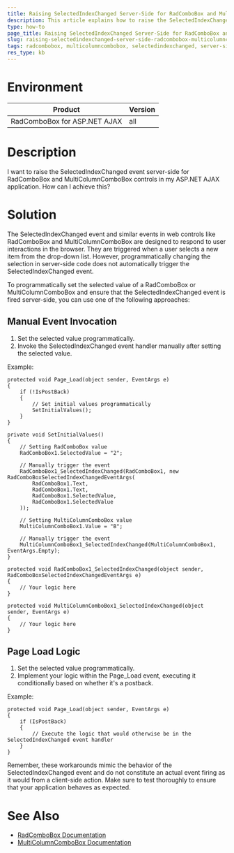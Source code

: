```yaml
---
title: Raising SelectedIndexChanged Server-Side for RadComboBox and MultiColumnComboBox
description: This article explains how to raise the SelectedIndexChanged event server-side for RadComboBox and MultiColumnComboBox controls in ASP.NET AJAX. 
type: how-to
page_title: Raising SelectedIndexChanged Server-Side for RadComboBox and MultiColumnComboBox | Telerik UI for ASP.NET AJAX
slug: raising-selectedindexchanged-server-side-radcombobox-multicolumncombobox
tags: radcombobox, multicolumncombobox, selectedindexchanged, server-side, how-to
res_type: kb
---
```

# Environment
| Product | Version |
| --- | --- |
| RadComboBox for ASP.NET AJAX | all |

# Description
I want to raise the SelectedIndexChanged event server-side for RadComboBox and MultiColumnComboBox controls in my ASP.NET AJAX application. How can I achieve this?

# Solution
The SelectedIndexChanged event and similar events in web controls like RadComboBox and MultiColumnComboBox are designed to respond to user interactions in the browser. They are triggered when a user selects a new item from the drop-down list. However, programmatically changing the selection in server-side code does not automatically trigger the SelectedIndexChanged event.

To programmatically set the selected value of a RadComboBox or MultiColumnComboBox and ensure that the SelectedIndexChanged event is fired server-side, you can use one of the following approaches:

## Manual Event Invocation
1. Set the selected value programmatically.
2. Invoke the SelectedIndexChanged event handler manually after setting the selected value.

Example:

```
protected void Page_Load(object sender, EventArgs e)
{
    if (!IsPostBack)
    {
        // Set initial values programmatically
        SetInitialValues();
    }
}

private void SetInitialValues()
{
    // Setting RadComboBox value
    RadComboBox1.SelectedValue = "2";
    
    // Manually trigger the event
    RadComboBox1_SelectedIndexChanged(RadComboBox1, new RadComboBoxSelectedIndexChangedEventArgs(
        RadComboBox1.Text,
        RadComboBox1.Text,
        RadComboBox1.SelectedValue,
        RadComboBox1.SelectedValue
    ));

    // Setting MultiColumnComboBox value
    MultiColumnComboBox1.Value = "B";
    
    // Manually trigger the event
    MultiColumnComboBox1_SelectedIndexChanged(MultiColumnComboBox1, EventArgs.Empty);
}

protected void RadComboBox1_SelectedIndexChanged(object sender, RadComboBoxSelectedIndexChangedEventArgs e)
{
    // Your logic here
}

protected void MultiColumnComboBox1_SelectedIndexChanged(object sender, EventArgs e)
{
    // Your logic here
}
```

## Page Load Logic
1. Set the selected value programmatically.
2. Implement your logic within the Page_Load event, executing it conditionally based on whether it's a postback.

Example:

```
protected void Page_Load(object sender, EventArgs e)
{
    if (IsPostBack)
    {
        // Execute the logic that would otherwise be in the SelectedIndexChanged event handler
    }
}
```

Remember, these workarounds mimic the behavior of the SelectedIndexChanged event and do not constitute an actual event firing as it would from a client-side action. Make sure to test thoroughly to ensure that your application behaves as expected.

# See Also
- [RadComboBox Documentation](https://docs.telerik.com/devtools/aspnet-ajax/controls/combobox/overview)
- [MultiColumnComboBox Documentation](https://docs.telerik.com/devtools/aspnet-ajax/controls/multicolumncombobox/overview)
 
